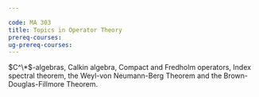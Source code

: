 ```yaml
---

code: MA 303
title: Topics in Operator Theory
prereq-courses: 
ug-prereq-courses: 
---
```



$C^\*$-algebras, Calkin algebra, Compact and Fredholm operators, Index spectral theorem, the Weyl-von
Neumann-Berg Theorem and the Brown-Douglas-Fillmore Theorem.
